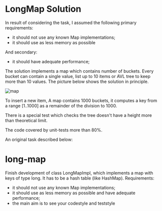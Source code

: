 # LongMap Solution

In result of considering the task, I assumed the following primary requirements:
* it should not use any known Map implementations; 
* it should use as less memory as possible

And secondary:
* it should have adequate performance;

The solution implements a map which contains number of buckets. 
Every bucket can contain a single value, list up to 10 items or AVL tree
to keep more than 10 values. The picture below shows the solution in 
principle.

![map](https://ibb.co/7VkM8yp)

To insert a new item, A map contains 1000 buckets, 
it computes a key from a range [1..1000] as a remainder of the 
division to 1000.    

There is a special test which checks the tree doesn't have a height more
than theoretical limit.

The code covered by unit-tests more than 80%. 

An original task described below:

# long-map

Finish development of class LongMapImpl, which implements a map with keys of type long. It has to be a hash table (like HashMap). Requirements:
* it should not use any known Map implementations; 
* it should use as less memory as possible and have adequate performance;
* the main aim is to see your codestyle and teststyle 
